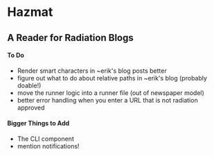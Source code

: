 # Hazmat

## A Reader for Radiation Blogs

#### To Do

- Render smart characters in ~erik's blog posts better
- figure out what to do about relative paths in ~erik's blog (probably doable!)
- move the runner logic into a runner file (out of newspaper model)
- better error handling when you enter a URL that is not radiation approved


#### Bigger Things to Add
- The CLI component
- mention notifications! 

